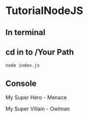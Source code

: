 # TutorialNodeJS

In terminal
---------------------------------------
cd in to /Your Path
---------------------------------------
    node index.js

Console
---------------------------------------
My Super Hero - Menace

My Super Villain - Owlman
